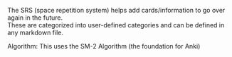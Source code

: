 The SRS (space repetition system) helps add cards/information to go over again in the future.  
These are categorized into user-defined categories and can be defined in any markdown file.  

Algorithm: This uses the SM-2 Algorithm (the foundation for Anki)